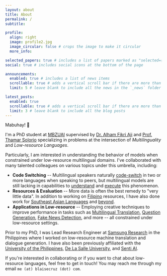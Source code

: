 ```yaml
---
layout: about
title: About
permalink: /
subtitle:

profile:
  align: right
  image: profile2.jpg
  image_circular: false # crops the image to make it circular
  more_info:

selected_papers: true # includes a list of papers marked as "selected={true}"
social: true # includes social icons at the bottom of the page

announcements:
  enabled: true # includes a list of news items
  scrollable: true # adds a vertical scroll bar if there are more than 3 news items
  limit: 5 # leave blank to include all the news in the `_news` folder

latest_posts:
  enabled: true
  scrollable: true # adds a vertical scroll bar if there are more than 3 new posts items
  limit: 3 # leave blank to include all the blog posts
---
```


Mabuhay! 👋 
  
I'm a PhD student at [MBZUAI](https://mbzuai.ac.ae) supervised by [Dr. Alham Fikri Aji](https://afaji.github.io) and [Prof. Thamar Solorio](https://mbzuai.ac.ae/study/faculty/thamar-solorio/) specializing in problems at the intersection of *Multilinguality* and *Low-resource Languages*.

Particularly, I am interested in understanding the behavior of models when constrained under low-resource multilingual domains. I've collaborated with many talented colleagues on various topics under this umbrella, including:
* **Code Switching** -- Multilingual speakers naturally [code-switch](https://en.wikipedia.org/wiki/Code-switching) in two or more languages when speaking to peers, but multilingual models are still lacking in capabilities to [understand](https://aclanthology.org/2023.emnlp-main.774/) and [execute](https://aclanthology.org/2023.calcs-1.5/) this phenomenon.
* **Resources & Evaluation** -- More data is often the best remedy to "very little data". In addition to working on [Filipino](https://huggingface.co/jcblaise) resources, I have also done work for [Southeast Asian Languages](https://arxiv.org/abs/2406.10118) and [beyond](https://arxiv.org/abs/2406.05967).
* **Applications in Low-resource** -- Employing creative techniques to improve performance in tasks such as [Multilingual Translation](https://aclanthology.org/2021.wmt-1.52/), [Question Generation](https://arxiv.org/abs/2005.01107), [Fake News Detection](https://aclanthology.org/2020.lrec-1.316/), and more -- all constrained under low-resource settings.

Prior to my PhD, I was Lead Research Engineer at [Samsung Research](https://research.samsung.com) in the Philippines where I worked on low-resource machine translation and dialogue generation. I have also been previously affiliated with the [University of the Philippines](https://eee.upd.edu.ph/), [De La Salle University](https://www.dlsu.edu.ph/research/research-centers/adric/celt/), and [Senti AI](https://senti.ai).

If you're interested in collaborating or if you want to chat about low-resource languages, feel free to get in touch! You may reach me through my email `me (at) blaisecruz (dot) com`.
